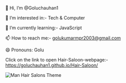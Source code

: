 👋 Hi, I’m @Goluchauhan1

👀 I’m interested in:- Tech & Computer

🌱 I’m currently learning:- JavaScript

📫 How to reach me:- golukumarmpr2003@gmail.com

😄 Pronouns: Golu

Click on the link to open Hair-Saloon-webpage:- https://goluchauhan1.github.io/Hair-Saloon/

![Man Hair Salons Theme](https://github.com/Goluchauhan1/Dance-Academy/assets/169231998/fb1e4488-d00f-4031-a966-0dc637519858)
